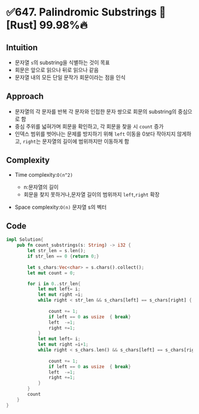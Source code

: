 # ✅647. Palindromic Substrings 🦀[Rust] 99.98%🔥 
## Intuition
* 문자열 `s`의 substring을 식별하는 것이 목표
* 회문은 앞으로 읽으나 뒤로 읽으나 같음
* 문자열 내의 모든 단일 문작가 회문이라는 점을 인식
## Approach
* 문자열의 각 문자를 반복 각 문자와 인접한 문자 쌍으로 회문의 substring의 중심으로 함
* 중심 주위를 넓혀가며 회문을 확인하고, 각 회문을 찾을 시 `count` 증가
*  인덱스 범위를 벗어나는 문제를 방지하기 위해 `left` 이동을 0보다 작아지지 않게하고, `right`는 문자열의 길이에 범위까지만 이동하게 함

## Complexity

- Time complexity:`O(n^2)` 
    * n:문자열의 길이 
    * 회문을 찾지 못하거나,문자열 길이의 범위까지 `left`,`right` 확장 

- Space complexity:`O(n)` 문자열 s의 벡터

## Code
``` Rust
impl Solution{
    pub fn count_substrings(s: String) -> i32 {
        let str_len = s.len();
        if str_len == 0 {return 0;}
        
        let s_chars:Vec<char> = s.chars().collect();
        let mut count = 0;

        for i in 0..str_len{
            let mut left= i;
            let mut right =i;
            while right < str_len && s_chars[left] == s_chars[right] {
              
                count += 1;
                if left == 0 as usize  { break}
                left  -=1;
                right +=1;
            }
            let mut left= i;
            let mut right =i+1;
            while right < s_chars.len() && s_chars[left] == s_chars[right] {
                
                count += 1;
                if left == 0 as usize  { break}
                left  -=1;
                right +=1;
            }
        }
        count
    }
}
```
